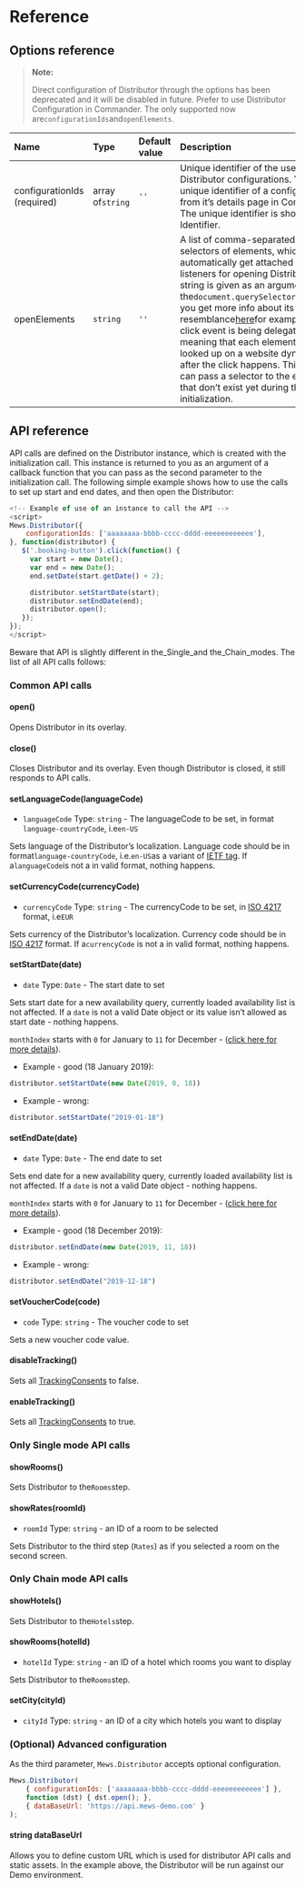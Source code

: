 # Reference

## Options reference

> **Note:**
>
> Direct configuration of Distributor through the options has been deprecated and it will be disabled in future. Prefer to use Distributor Configuration in Commander. The only supported now are`configurationIds`and`openElements`.

| Name | Type | Default value | Description |
| :--- | :--- | :--- | :--- |
| configurationIds \(required\) | array of`string` | `''` | Unique identifier of the used Distributor configurations.  You can get unique identifier of a configuration from it’s details page in Commander. The unique identifier is shown there as Identifier. |
| openElements | `string` | `''` | A list of comma-separated CSS selectors of elements, which will automatically get attached click event listeners for opening Distributor. The string is given as an argument to the`document.querySelectorAll`function, you get more info about its resemblance[here](https://developer.mozilla.org/en-US/docs/Web/API/Document/querySelectorAll)for example.  The click event is being delegated, meaning that each element is being looked up on a website dynamically after the click happens. This way you can pass a selector to the elements that don’t exist yet during the initialization. |

## API reference

API calls are defined on the Distributor instance, which is created with the initialization call. This instance is returned to you as an argument of a callback function that you can pass as the second parameter to the initialization call. The following simple example shows how to use the calls to set up start and end dates, and then open the Distributor:

```javascript
<!-- Example of use of an instance to call the API -->
<script>
Mews.Distributor({
    configurationIds: ['aaaaaaaa-bbbb-cccc-dddd-eeeeeeeeeeee'],
}, function(distributor) {
   $('.booking-button').click(function() {
     var start = new Date();
     var end = new Date();
     end.setDate(start.getDate() + 2);

     distributor.setStartDate(start);
     distributor.setEndDate(end);
     distributor.open();
   });
});
</script>
```

Beware that API is slightly different in the\_Single\_and the\_Chain\_modes. The list of all API calls follows:

### Common API calls <a id="common-api-calls"></a>

#### open\(\) <a id="open"></a>

Opens Distributor in its overlay.

#### close\(\) <a id="close"></a>

Closes Distributor and its overlay. Even though Distributor is closed, it still responds to API calls.

#### setLanguageCode\(languageCode\) <a id="setlanguagecodelanguagecode"></a>

* `languageCode` Type: `string` - The languageCode to be set, in format `language-countryCode`, i.e`en-US`

Sets language of the Distributor’s localization. Language code should be in format`language-countryCode`, i.e.`en-US`as a variant of [IETF tag](https://en.wikipedia.org/wiki/IETF_language_tag). If a`languageCode`is not a in valid format, nothing happens.

#### setCurrencyCode\(currencyCode\) <a id="setcurrencycode"></a>

* `currencyCode` Type: `string` - The currencyCode to be set, in [ISO 4217](https://en.wikipedia.org/wiki/ISO_4217) format, i.e`EUR`

Sets currency of the Distributor’s localization. Currency code should be in [ISO 4217](https://en.wikipedia.org/wiki/ISO_4217) format. If a`currencyCode` is not a in valid format, nothing happens.

#### setStartDate\(date\) <a id="setstartdatedate"></a>

* `date` Type: `Date` - The start date to set

Sets start date for a new availability query, currently loaded availability list is not affected. If a `date` is not a valid Date object or its value isn’t allowed as start date - nothing happens.

`monthIndex` starts with `0` for January to `11` for December - ([click here for more details](https://developer.mozilla.org/en-US/docs/Web/JavaScript/Reference/Global_Objects/Date/Date#Individual_date_and_time_component_values)).

* Example - good (18 January 2019):

```javascript
distributor.setStartDate(new Date(2019, 0, 18))
```

* Example - wrong:

```javascript
distributor.setStartDate("2019-01-18")
```

#### setEndDate\(date\) <a id="setenddatedate"></a>

* `date` Type: `Date` - The end date to set

Sets end date for a new availability query, currently loaded availability list is not affected. If a `date` is not a valid Date object - nothing happens.

`monthIndex` starts with `0` for January to `11` for December - ([click here for more details](https://developer.mozilla.org/en-US/docs/Web/JavaScript/Reference/Global_Objects/Date/Date#Individual_date_and_time_component_values)).

* Example - good (18 December 2019):

```javascript
distributor.setEndDate(new Date(2019, 11, 18))
```

* Example - wrong:

```javascript
distributor.setEndDate("2019-12-18")
```

#### setVoucherCode\(code\) <a id="setvouchercodecode"></a>

* `code` Type: `string` - The voucher code to set

Sets a new voucher code value.

#### disableTracking()

Sets all [TrackingConsents](integrations.md#trackingconsents) to false.

#### enableTracking()

Sets all [TrackingConsents](integrations.md#trackingconsents) to true.

### Only Single mode API calls <a id="only-single-mode-api-calls"></a>

#### showRooms\(\) <a id="showrooms"></a>

Sets Distributor to the`Rooms`step.

#### showRates\(roomId\) <a id="showratesroomid"></a>

* `roomId` Type: `string` - an ID of a room to be selected

Sets Distributor to the third step \(`Rates`\) as if you selected a room on the second screen.

### Only Chain mode API calls <a id="only-chain-mode-api-calls"></a>

#### showHotels\(\) <a id="showhotels"></a>

Sets Distributor to the`Hotels`step.

#### showRooms\(hotelId\) <a id="showroomshotelid"></a>

* `hotelId` Type: `string` - an ID of a hotel which rooms you want to display

Sets Distributor to the`Rooms`step.

#### setCity\(cityId\)

* `cityId` Type: `string` - an ID of a city which hotels you want to display

### \(Optional\) Advanced configuration

As the third parameter, `Mews.Distributor` accepts optional configuration.

```javascript
Mews.Distributor(
    { configurationIds: ['aaaaaaaa-bbbb-cccc-dddd-eeeeeeeeeeee'] }, 
    function (dst) { dst.open(); },
    { dataBaseUrl: 'https://api.mews-demo.com' }
);
```

#### string dataBaseUrl

Allows you to define custom URL which is used for distributor API calls and static assets. In the example above, the Distributor will be run against our Demo environment.
